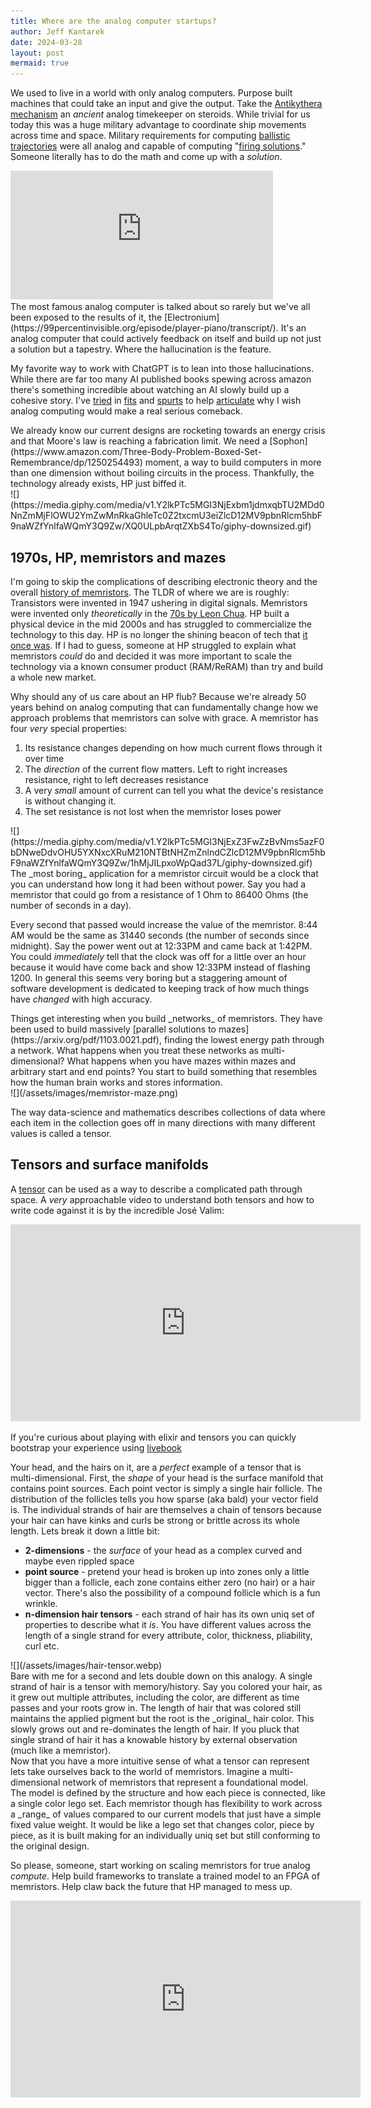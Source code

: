 ```yaml
---
title: Where are the analog computer startups?
author: Jeff Kantarek
date: 2024-03-28
layout: post
mermaid: true
---
```

We used to live in a world with only analog computers. Purpose built machines that could take an input and give the output.  Take the [Antikythera mechanism](https://en.wikipedia.org/wiki/Antikythera_mechanism) an _ancient_ analog timekeeper on steroids. While trivial for us today this was a huge military advantage to coordinate ship movements across time and space.  Military requirements for computing [ballistic trajectories](https://en.wikipedia.org/wiki/Rangekeeper) were all analog and capable of computing "[firing solutions](https://www.reddit.com/r/explainlikeimfive/comments/y1m3ta/eli5_what_is_a_firing_solution/)."  Someone literally has to do the math and come up with a _solution_.

<div class="row">
  <div class="column column-60" markdown="1">
<iframe width="420" height="206" src="https://www.youtube.com/embed/6fdTkOK-Xlo?si=09Mjy0w4__s_ueW6" title="YouTube video player" frameborder="0" allow="accelerometer; autoplay; clipboard-write; encrypted-media; gyroscope; picture-in-picture; web-share" referrerpolicy="strict-origin-when-cross-origin" allowfullscreen></iframe>
</div>
<div class="column column-40" markdown="1">
  The most famous analog computer is talked about so rarely but we've all been exposed to the results of it, the [Electronium](https://99percentinvisible.org/episode/player-piano/transcript/).  It's an analog computer that could actively feedback on itself and build up not just a solution but a tapestry. Where the hallucination is the feature.
</div>
</div>

<!--more-->
My favorite way to work with ChatGPT is to lean into those hallucinations.  While there are far too many AI published books spewing across amazon there's something incredible about watching an AI slowly build up a cohesive story.  I've [tried](https://chat.openai.com/share/5ce2423a-e983-4e48-b108-c2fbe8d232e0) in [fits](https://chat.openai.com/c/60ea1475-0a53-4314-9c02-7c15d1168eff) and [spurts](https://chat.openai.com/share/b9d2f103-639e-4966-aa87-c820cc363475) to help [articulate](https://docs.google.com/document/d/1Zq9AhdSeufoUzRDTRA-TdVoCW7H18ljV5zI_vGvkgK4/edit?usp=sharing) why I wish analog computing would make a real serious comeback.

<div class="row">
  <div class="column column-60" markdown="1">
We already know our current designs are rocketing towards an energy crisis and that Moore's law is reaching a fabrication limit. We need a [Sophon](https://www.amazon.com/Three-Body-Problem-Boxed-Set-Remembrance/dp/1250254493) moment, a way to build computers in more than one dimension without boiling circuits in the process.  Thankfully, the technology already exists, HP just biffed it.

</div>
<div class="column column-40" markdown="1">
![](https://media.giphy.com/media/v1.Y2lkPTc5MGI3NjExbm1jdmxqbTU2MDd0NnZmMjFlOWU2YmZwMnRkaGhleTc0Z2txcmU3eiZlcD12MV9pbnRlcm5hbF9naWZfYnlfaWQmY3Q9Zw/XQ0ULpbArqtZXbS4To/giphy-downsized.gif)
</div>
</div>

## 1970s, HP, memristors and mazes

I'm going to skip the complications of describing electronic theory and the overall [history of memristors](https://www.americanscientist.org/article/the-memristor). The TLDR of where we are is roughly: Transistors were invented in 1947 ushering in digital signals. Memristors were invented only _theoretically_ in the [70s by Leon Chua](https://www.thinkartlab.com/rodrigo/chua/Memristor_chua_article.pdf). HP built a physical device in the mid 2000s and has struggled to commercialize the technology to this day.  HP is no longer the shining beacon of tech that [it once was](https://www.techradar.com/news/computing/what-happened-to-hp-1302804). If I had to guess, someone at HP struggled to explain what memristors _could_ do and decided it was more important to scale the technology via a known consumer product (RAM/ReRAM) than try and build a whole new market.

Why should any of us care about an HP flub? Because we're already 50 years behind on analog computing that can fundamentally change how we approach problems that memristors can solve with grace. A memristor has four _very_ special properties:
1. Its resistance changes depending on how much current flows through it over time
2. The _direction_ of the current flow matters. Left to right increases resistance, right to left decreases resistance
3. A very _small_ amount of current can tell you what the device's resistance is without changing it.
4. The set resistance is not lost when the memristor loses power

<div class="row">
<div class="column column-50" markdown="1">
![](https://media.giphy.com/media/v1.Y2lkPTc5MGI3NjExZ3FwZzBvNms5azF0bDNweDdvOHU5YXNxcXRuM210NTBtNHZmZnlndCZlcD12MV9pbnRlcm5hbF9naWZfYnlfaWQmY3Q9Zw/1hMjJILpxoWpQad37L/giphy-downsized.gif)
</div>
<div class="column column-50" markdown="1">
The _most boring_ application for a memristor circuit would be a clock that you can understand how long it had been without power.  Say you had a memristor that could go from a resistance of 1 Ohm to 86400 Ohms (the number of seconds in a day).
</div>
</div>

Every second that passed would increase the value of the memristor.  8:44 AM would be the same as 31440 seconds (the number of seconds since midnight). Say the power went out at 12:33PM and came back at 1:42PM. You could _immediately_ tell that the clock was off for a little over an hour because it would have come back and show 12:33PM instead of flashing 1200.  In general this seems very boring but a staggering amount of software development is dedicated to keeping track of how much things have _changed_ with high accuracy.  

<div class="row">
<div class="column column-50" markdown="1">
Things get interesting when you build _networks_ of memristors. They have been used to build massively [parallel solutions to mazes](https://arxiv.org/pdf/1103.0021.pdf), finding the lowest energy path through a network.  What happens when you treat these networks as multi-dimensional? What happens when you have mazes within mazes and arbitrary start and end points?  You start to build something that resembles how the human brain works and stores information.
</div>
<div class="column column-50" markdown="1">
![](/assets/images/memristor-maze.png)
</div>
</div>

The way data-science and mathematics describes collections of data where each item in the collection goes off in many directions with many different values is called a tensor.

## Tensors and surface manifolds

A [tensor](https://www.grc.nasa.gov/www/k-12/Numbers/Math/documents/Tensors_TM2002211716.pdf) can be used as a way to describe a complicated path through space.  A _very_ approachable video to understand both tensors and how to write code against it is by the incredible José Valim:

<iframe width="560" height="315" src="https://www.youtube.com/embed/fPKMmJpAGWc?si=X2snjAlXn8FXiiRw" title="YouTube video player" frameborder="0" allow="accelerometer; autoplay; clipboard-write; encrypted-media; gyroscope; picture-in-picture; web-share" referrerpolicy="strict-origin-when-cross-origin" allowfullscreen></iframe>

If you're curious about playing with elixir and tensors you can quickly bootstrap your experience using [livebook](https://livebook.dev/)

Your head, and the hairs on it, are a _perfect_ example of a tensor that is multi-dimensional. First, the _shape_ of your head is the surface manifold that contains point sources. Each point vector is simply a single hair follicle.  The distribution of the follicles tells you how sparse (aka bald) your vector field is. The individual strands of hair are themselves a chain of tensors because your hair can have kinks and curls be strong or brittle across its whole length.  Lets break it down a little bit:
* **2-dimensions** - the _surface_ of your head as a complex curved and maybe even rippled space
* **point source** - pretend your head is broken up into zones only a little bigger than a follicle, each zone contains either zero (no hair) or a hair vector. There's also the possibility of a compound follicle which is a fun wrinkle.
* **n-dimension hair tensors** - each strand of hair has its own uniq set of properties to describe what it _is_.  You have different values across the length of a single strand for every attribute, color, thickness, pliability, curl etc. 

<div class="row">
<div class="column column-30" markdown="1">
![](/assets/images/hair-tensor.webp)
</div>
<div class="column column-70" markdown="1">
Bare with me for a second and lets double down on this analogy. A single strand of hair is a tensor with memory/history. Say you colored your hair, as it grew out multiple attributes, including the color, are different as time passes and your roots grow in. The length of hair that was colored still maintains the applied pigment but the root is the _original_ hair color. This slowly grows out and re-dominates the length of hair. If you pluck that single strand of hair it has a knowable history by external observation (much like a memristor). 
</div>
</div>
Now that you have a more intuitive sense of what a tensor can represent lets take ourselves back to the world of memristors.  Imagine a multi-dimensional network of memristors that represent a foundational model. The model is defined by the structure and how each piece is connected, like a single color lego set. Each memristor though has flexibility to work across a _range_ of values compared to our current models that just have a simple fixed value weight. It would be like a lego set that changes color, piece by piece, as it is built making for an individually uniq set but still conforming to the original design.

So please, someone, start working on scaling memristors for true analog _compute_. Help build frameworks to translate a trained model to an FPGA of memristors.  Help claw back the future that HP managed to mess up.

<iframe width="560" height="315" src="https://www.youtube.com/embed/p0qd2Kvj_v4?si=tEAJut_TkOahOyDa&amp;start=1000" title="YouTube video player" frameborder="0" allow="accelerometer; autoplay; clipboard-write; encrypted-media; gyroscope; picture-in-picture; web-share" referrerpolicy="strict-origin-when-cross-origin" allowfullscreen></iframe>